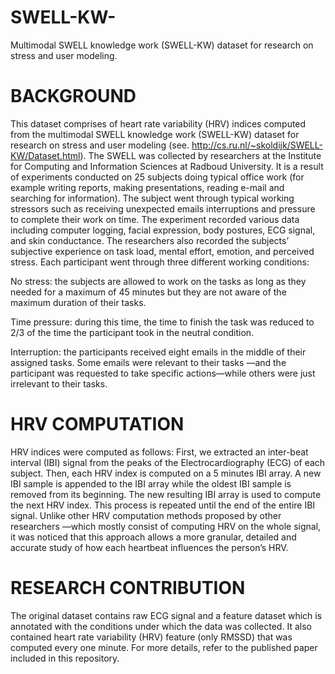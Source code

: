 # SWELL-KW-
Multimodal SWELL knowledge work (SWELL-KW) dataset for research on stress and user modeling. 

# BACKGROUND
This dataset comprises of heart rate variability (HRV) indices computed from the multimodal SWELL knowledge work (SWELL-KW) dataset for research on stress and user modeling (see. http://cs.ru.nl/~skoldijk/SWELL-KW/Dataset.html). The SWELL was collected by researchers at the Institute for Computing and Information Sciences at Radboud University. It is a result of experiments conducted on 25 subjects doing typical office work (for example writing reports, making presentations, reading e-mail and searching for information). The subject went through typical working stressors such as receiving unexpected emails interruptions and pressure to complete their work on time. The experiment recorded various data including computer logging, facial expression, body postures, ECG signal, and skin conductance. The researchers also recorded the
subjects’ subjective experience on task load, mental effort, emotion, and perceived stress. Each participant went through three different working conditions:

No stress: the subjects are allowed to work on the tasks as long as they needed for a maximum
of 45 minutes but they are not aware of the maximum duration of their tasks.

Time pressure: during this time, the time to finish the task was reduced to 2/3 of the time the participant took in the neutral condition.

Interruption: the participants received eight
emails in the middle of their assigned tasks.
Some emails were relevant to their tasks —and
the participant was requested to take specific
actions—while others were just irrelevant to
their tasks.

# HRV COMPUTATION
HRV indices were computed as follows: First, we extracted an inter-beat interval
(IBI) signal from the peaks of the Electrocardiography (ECG) of each subject. Then, each HRV
index is computed on a 5 minutes IBI array. A new IBI sample is appended to the IBI array while the
oldest IBI sample is removed from its beginning. The new resulting IBI array is used to compute
the next HRV index. This process is repeated until the end of the entire IBI signal. Unlike other
HRV computation methods proposed by other researchers —which mostly consist of computing
HRV on the whole signal, it was noticed that this approach allows a more
granular, detailed and accurate study of how each heartbeat influences the person’s HRV.

# RESEARCH CONTRIBUTION
The original dataset contains raw ECG signal and a feature dataset which is annotated with the conditions under which the data was collected. It also contained heart rate variability (HRV) feature (only RMSSD) that was computed every one minute. For more details, refer to the published paper included in this repository.
